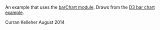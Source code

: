 An example that uses the [barChart module](http://curran.github.io/model-contrib/#/modules/barChart). Draws from the [D3 bar chart example](http://bl.ocks.org/mbostock/3885304).

Curran Kelleher
August 2014
